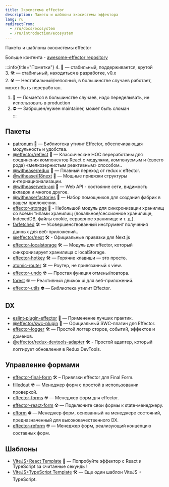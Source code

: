 ```yaml
---
title: Экосистема effector
description: Пакеты и шаблоны экосистемы эффектора
lang: ru
redirectFrom:
  - /ru/docs/ecosystem
  - /ru/introduction/ecosystem
---
```


Пакеты и шаблоны экосистемы effector

Больше контента - [awesome-effector repository](https://github.com/effector/awesome)

:::info{title="Пометки"}
4. 💚 — стабильный, поддерживается, крутой<br/>
3. 🛠️ — стабильный, находиться в разработке, v0.x<br/>
2. ☢️️ — Нестабильный/неполный, в большинстве случаев работает, может быть переработан.<br/>
1. 🧨 — Ломается в большинстве случаев, надо переделывать, не использовать в production<br/>
0. ⛔️ — Заброшен/нужен maintainer, может быть сломан<br/>
:::

## Пакеты

- [patronum](https://github.com/effector/patronum) 💚 — Библиотека утилит Effector, обеспечивающая модульность и удобства.
- [@effector/reflect](https://github.com/effector/reflect) 💚 — Классические HOC переработаны для соединения компонентов React с модулями, компонуемым и (своего рода) «мелкозернистым реактивным» способом..
- [@withease/redux](https://withease.effector.dev/redux/) 💚 — Плавный переход от redux к effector.
- [@withease/i18next](https://withease.effector.dev/i18next) 💚 — Мощные привязки структуры интернационализации.
- [@withease/web-api](https://withease.effector.dev/web-api/) 💚 — Web API - состояние сети, видимость вкладок и многое другое.
- [@withease/factories](https://withease.effector.dev/factories/) 💚 — Набор помощников для создания фабрик в вашем приложении.
- [effector-storage](https://github.com/yumauri/effector-storage) 💚 - Небольшой модуль для синхронизации хранилищ со всеми типами хранилищ (локальное/сессионное хранилище, IndexedDB, файлы cookie, серверное хранилище и т. д.).
- [farfetched](https://ff.effector.dev) 🛠 — Усовершенствованный инструмент получения данных для веб-приложений..
- [@effector/next](https://github.com/effector/next) 🛠 - Официальные привязки для Next.js
- [effector-localstorage](https://github.com/lessmess-dev/effector-localstorage) 🛠 — Модуль для effector, который синхронизирует хранилища с localStorage.
- [effector-hotkey](https://github.com/kelin2025/effector-hotkey) 🛠 — Горячие клавиши — это просто.
- [atomic-router](https://github.com/atomic-router/atomic-router) 🛠 — Роутер, не привязанный к view.
- [effector-undo](https://github.com/tanyaisinmybed/effector-undo) ☢️ — Простая функция отмены/повтора.
- [forest](https://github.com/effector/effector/tree/master/packages/forest) ☢️ — Реактивный движок ui для веб-приложений.
- [effector-utils](https://github.com/Kelin2025/effector-utils) ⛔ — Библиотека утилит Effector.

## DX

- [eslint-plugin-effector](https://eslint.effector.dev) 💚 — Применение лучших практик.
- [@effector/swc-plugin](https://github.com/effector/swc-plugin) 💚 — Официальный SWC-плагин для Effector.
- [effector-logger](https://github.com/effector/logger) 🛠 — Простой логгер сторов, событий, эффектов и доменов.
- [@effector/redux-devtools-adapter](https://github.com/effector/redux-devtools-adapter) 🛠 - Простой адаптер, который логгирует обновления в Redux DevTools.

## Управление формами

- [effector-final-form](https://github.com/binjospookie/effector-final-form) 🛠️ – Привязки effector для Final Form.
- [filledout](https://filledout.github.io) ☢️ — Менеджер форм с простой в использовании проверкой.
- [effector-forms](https://github.com/aanation/effector-forms) ☢️ — Менеджер форм для effector.
- [effector-react-form](https://github.com/GTOsss/effector-react-form) ☢️ — Подключите свои формы к state-менеджеру.
- [efform](https://github.com/tehSLy/efform) ⛔ — Менеджер форм, основанный на менеджере состояний, предназначенный для высококачественного DX.
- [effector-reform](https://github.com/movpushmov/effector-reform) ☢️️ — Менеджер форм, реализующий концепцию составных форм.

## Шаблоны

- [ViteJS+React Template](https://github.com/effector/vite-react-template) 💚 — Попробуйте эффектор с React и TypeScript за считанные секунды!
- [ViteJS+TypeScript Template](https://github.com/mmnkuh/effector-vite-template) 🛠 — Еще один шаблон ViteJS + TypeScript.
